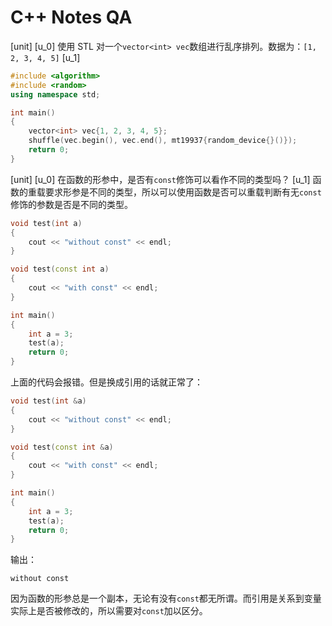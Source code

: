 # C++ Notes QA

[unit]
[u_0]
使用 STL 对一个`vector<int> vec`数组进行乱序排列。数据为：`[1, 2, 3, 4, 5]`
[u_1]
```cpp
#include <algorithm>
#include <random>
using namespace std;

int main()
{
    vector<int> vec{1, 2, 3, 4, 5};
    shuffle(vec.begin(), vec.end(), mt19937{random_device{}()});
    return 0;
}
```

[unit]
[u_0]
在函数的形参中，是否有`const`修饰可以看作不同的类型吗？
[u_1]
函数的重载要求形参是不同的类型，所以可以使用函数是否可以重载判断有无`const`修饰的参数是否是不同的类型。

```cpp
void test(int a)
{
    cout << "without const" << endl;
}

void test(const int a)
{
    cout << "with const" << endl;
}

int main()
{
    int a = 3;
    test(a);
    return 0;
}
```

上面的代码会报错。但是换成引用的话就正常了：

```c++
void test(int &a)
{
    cout << "without const" << endl;
}

void test(const int &a)
{
    cout << "with const" << endl;
}

int main()
{
    int a = 3;
    test(a);
    return 0;
}
```

输出：

```
without const
```

因为函数的形参总是一个副本，无论有没有`const`都无所谓。而引用是关系到变量实际上是否被修改的，所以需要对`const`加以区分。
